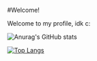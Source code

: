 #Welcome!

Welcome to my profile, idk c:

![Anurag's GitHub stats](https://github-readme-stats.vercel.app/api?username=Bay62&show_icons=true&theme=radical)

[![Top Langs](https://github-readme-stats.vercel.app/api/top-langs/?username=Bay62&layout=demo&theme=radical)](https://github.com/anuraghazra/github-readme-stats)


